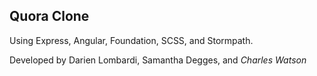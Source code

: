 ## Quora Clone

Using Express, Angular, Foundation, SCSS, and Stormpath.

Developed by Darien Lombardi, Samantha Degges, and *Charles Watson* 
